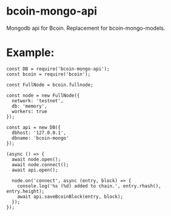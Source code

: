 # bcoin-mongo-api
Mongodb api for Bcoin. Replacement for bcoin-mongo-models.

# Example:

```
const DB = require('bcoin-mongo-api');
const bcoin = require('bcoin');

const FullNode = bcoin.fullnode;

const node = new FullNode({
  network: 'testnet',
  db: 'memory',
  workers: true
});

const api = new DB({
  dbhost: '127.0.0.1',
  dbname: 'bcoin-mongo'
});

(async () => {
  await node.open();
  await node.connect();
  await api.open();

  node.on('connect', async (entry, block) => {
    console.log('%s (%d) added to chain.', entry.rhash(), entry.height);
    await api.saveBcoinBlock(entry, block);
  });
});

```